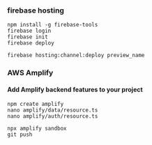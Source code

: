 ### firebase hosting
```
npm install -g firebase-tools
firebase login
firebase init
firebase deploy

firebase hosting:channel:deploy preview_name

```

### AWS Amplify
#### Add Amplify backend features to your project
```
npm create amplify
nano amplify/data/resource.ts
nano amplify/auth/resource.ts

npx amplify sandbox
git push
```